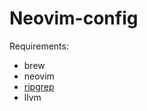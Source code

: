 # Neovim-config
Requirements:

 - brew
 - neovim
 - [ripgrep](https://github.com/BurntSushi/ripgrep)
 - llvm
